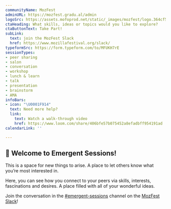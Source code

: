 ```yaml
---
communityName: MozFest
adminURL: https://mozfest.gradu.al/admin
logoSrc: https://assets.mofoprod.net/static/_images/mozfest/logo.364cf5df72b2.svg
ctaHeading: What skills, ideas or topics would you like to explore?
ctaButtonText: Take Part!
subLink:
  text: join the MozFest Slack
  href: https://www.mozillafestival.org/slack/
typeformSrc: https://form.typeform.com/to/MFUKH7rE
sessionTypes:
- peer sharing
- salon
- conversation
- workshop
- lunch & learn
- talk
- presentation
- brainstorm
- AMA
infoBars:
- icon: "\U0001F914"
  text: Need more help?
  link:
    text: Watch a walk-through video
    href: https://www.loom.com/share/406bfe57b075452a8efadbff954191ad
calendarLink: ''

---
```

## 👋 Welcome to Emergent Sessions!

This is a space for new things to arise. A place to let others know what you’re most interested in.

Here, you can see how you connect to your peers via skills, interests, fascinations and desires. A place filled with all of your wonderful ideas.

Join the conversation in the
[#emergent-sessions](https://app.slack.com/client/T170JCUN6/C01PXSJ9AH0) channel on the [MozFest Slack](https://www.mozillafestival.org/slack/)!